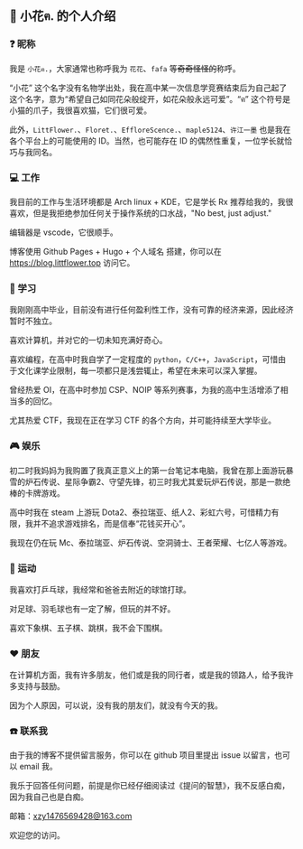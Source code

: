 ## 👋 小花ฅ. 的个人介绍


<!--
**LittFlower/LittFlower** is a ✨ _special_ ✨ repository because its `README.md` (this file) appears on your GitHub profile.

Here are some ideas to get you started:

- 🔭 I’m currently working on ...
- 🌱 I’m currently learning ...
- 👯 I’m looking to collaborate on ...
- 🤔 I’m looking for help with ...
- 💬 Ask me about ...
- 📫 How to reach me: ...
- 😄 Pronouns: ...
- ⚡ Fun fact: ...
-->

### :question: 昵称

我是 `小花ฅ.`，大家通常也称呼我为 `花花`、`fafa` 等~~奇奇怪怪的~~称呼。

“小花” 这个名字没有名物学出处，我在高中某一次信息学竞赛结束后为自己起了这个名字，意为“希望自己如同花朵般绽开，如花朵般永远可爱”。“ฅ” 这个符号是小猫的爪子，我很喜欢猫，它们很可爱。

此外，`LittFlower.`、`Floret.`、`EffloreScence.`、`maple5124`、`许江一墨` 也是我在各个平台上的可能使用的 ID。当然，也可能存在 ID 的偶然性重复，一位学长就恰巧与我同名。

### :computer: 工作

我目前的工作与生活环境都是 Arch linux + KDE，它是学长 Rx 推荐给我的，我很喜欢，但是我拒绝参加任何关于操作系统的口水战，"No best, just adjust." 

编辑器是 vscode，它很顺手。

博客使用 Github Pages + Hugo + 个人域名 搭建，你可以在 https://blog.littflower.top 访问它。

### :blue_book: 学习

我刚刚高中毕业，目前没有进行任何盈利性工作，没有可靠的经济来源，因此经济暂时不独立。

喜欢计算机，并对它的一切未知充满好奇心。

喜欢编程，在高中时我自学了一定程度的 `python`，`C/C++`，`JavaScript`，可惜由于文化课学业限制，每一项都只是浅尝辄止，希望在未来可以深入掌握。

曾经热爱 OI，在高中时参加 CSP、NOIP 等系列赛事，为我的高中生活增添了相当多的回忆。

尤其热爱 CTF，我现在正在学习 CTF 的各个方向，并可能持续至大学毕业。

### :video_game: 娱乐

初二时我妈妈为我购置了我真正意义上的第一台笔记本电脑，我曾在那上面游玩暴雪的炉石传说、星际争霸2、守望先锋，初三时我尤其爱玩炉石传说，那是一款绝棒的卡牌游戏。

高中时我在 steam 上游玩 Dota2、泰拉瑞亚、纸人2、彩虹六号，可惜精力有限，我并不追求游戏排名，而是信奉“花钱买开心”。

我现在仍在玩 Mc、泰拉瑞亚、炉石传说、空洞骑士、王者荣耀、七亿人等游戏。

### :tennis: 运动

我喜欢打乒乓球，我经常和爸爸去附近的球馆打球。

对足球、羽毛球也有一定了解，但玩的并不好。

喜欢下象棋、五子棋、跳棋，我不会下围棋。

### :hearts: 朋友

在计算机方面，我有许多朋友，他们或是我的同行者，或是我的领路人，给予我许多支持与鼓励。

因为个人原因，可以说，没有我的朋友们，就没有今天的我。

### :phone: 联系我

由于我的博客不提供留言服务，你可以在 github 项目里提出 issue 以留言，也可以 email 我。

我乐于回答任何问题，前提是你已经仔细阅读过《提问的智慧》，我不反感白痴，因为我自己也是白痴。

邮箱：xzy1476569428@163.com

欢迎您的访问。
